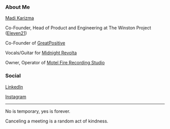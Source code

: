 ### About Me

[Madi Karizma](https://madikarizma.com)

Co-Founder, Head of Product and Engineering at The Winston Project ([Eleven21](https://eleven21.co))

Co-Founder of [GreatPositive](https://greatpositive.com)

Vocals/Guitar for [Midnight Revolta](https://midnightrevolta.com)

Owner, Operator of [Motel Fire Recording Studio](https://motelfirerecordingstudio.com)

### Social

[LinkedIn](https://linkedin.com/in/madikarizma)

[Instagram](https://instagram.com/madikarizma)

---

No is temporary, yes is forever.

Canceling a meeting is a random act of kindness.
